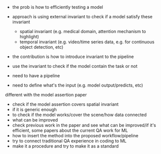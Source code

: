 - the prob is how to efficiently testing a model
- approach is using external invariant to check if a model satisfy these invariant

  - spatial invariant (e.g. medical domain, attention mechanism to highlight)
  - temporal invariant (e.g. video/time series data, e.g. for continuous object detection, etc)

- the contribution is how to introduce invariant to the pipeline
- use the invariant to check if the model contain the task or not
- need to have a pipeline
- need to define what's the input (e.g. model output/predicts, etc)

different with the model assertion paper

- check if the model assertion covers spatial invariant
- if it is generic enough
- to check if the model works/cover the scene/how data connected
- what can be improved
- check previous work in the paper and see what can be improved/if it's efficient, some papers about the current QA work for ML
- how to insert the method into the proposed workflow/pipeline
- try to connect traditional QA experience in coding to ML
- make it a procedure and try to make it as a standard
